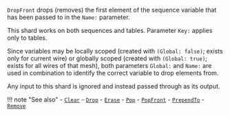 `DropFront` drops (removes) the first element of the sequence variable that has been passed to in the `Name:` parameter. 

This shard works on both sequences and tables. Parameter `Key:` applies only to tables.

Since variables may be locally scoped (created with `(Global: false)`; exists only for current wire) or globally scoped (created with `(Global: true)`; exists for all wires of that mesh), both parameters `Global:` and `Name:` are used in combination to identify the correct variable to drop elements from.

Any input to this shard is ignored and instead passed through as its output.

!!! note "See also"
    - [`Clear`](../Clear)
    - [`Drop`](../Drop)
    - [`Erase`](../Erase)
    - [`Pop`](../Pop)
    - [`PopFront`](../PopFront)
    - [`PrependTo`](../PrependTo)
    - [`Remove`](../Remove)
